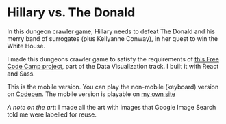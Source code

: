 # Hillary vs. The Donald
In this dungeon crawler game, Hillary needs to defeat The Donald and his merry band of surrogates (plus Kellyanne Conway), in her quest to win the White House.

I made this dungeons crawler game to satisfy the requirements of [this Free Code Camp project](https://www.freecodecamp.com/challenges/build-a-roguelike-dungeon-crawler-game), part of the Data Visualization track. I built it with React and Sass.

This is the mobile version. You can play the non-mobile (keyboard) version on [Codepen](http://codepen.io/ubershibs/full/xEyvgO/). The mobile version is playable on [my own site](http://lukewalker.org/hillary)

*A note on the art*: I made all the art with images that Google Image Search told me were labelled for reuse.
